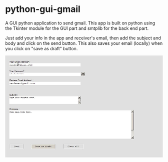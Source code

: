 # python-gui-gmail

A GUI python application to send gmail.
This app is built on python using the Tkinter module for the GUI part and smtplib for the back end part.


Just add your info in the app and receiver's email, then add the subject and body and click on the send button.
This also saves your email (locally) when you click on "save as draft" button.

![Preview](preview.jpg)
